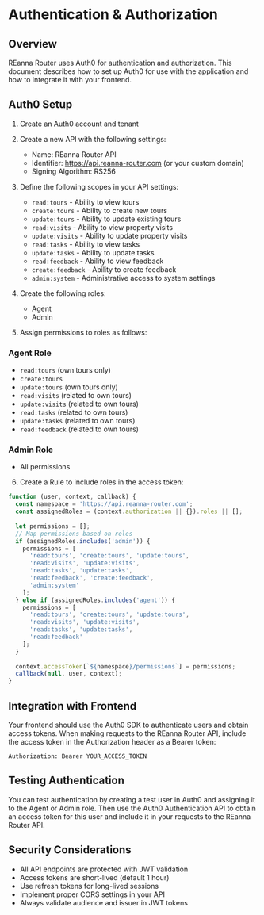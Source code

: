 # Authentication & Authorization

## Overview

REanna Router uses Auth0 for authentication and authorization. This document describes how to set up Auth0 for use with the application and how to integrate it with your frontend.

## Auth0 Setup

1. Create an Auth0 account and tenant
2. Create a new API with the following settings:
   - Name: REanna Router API
   - Identifier: https://api.reanna-router.com (or your custom domain)
   - Signing Algorithm: RS256

3. Define the following scopes in your API settings:
   - `read:tours` - Ability to view tours
   - `create:tours` - Ability to create new tours
   - `update:tours` - Ability to update existing tours
   - `read:visits` - Ability to view property visits
   - `update:visits` - Ability to update property visits
   - `read:tasks` - Ability to view tasks
   - `update:tasks` - Ability to update tasks
   - `read:feedback` - Ability to view feedback
   - `create:feedback` - Ability to create feedback
   - `admin:system` - Administrative access to system settings

4. Create the following roles:
   - Agent
   - Admin

5. Assign permissions to roles as follows:

### Agent Role
   - `read:tours` (own tours only)
   - `create:tours`
   - `update:tours` (own tours only)
   - `read:visits` (related to own tours)
   - `update:visits` (related to own tours)
   - `read:tasks` (related to own tours)
   - `update:tasks` (related to own tours)
   - `read:feedback` (related to own tours)

### Admin Role
   - All permissions

6. Create a Rule to include roles in the access token:

```javascript
function (user, context, callback) {
  const namespace = 'https://api.reanna-router.com';
  const assignedRoles = (context.authorization || {}).roles || [];
  
  let permissions = [];
  // Map permissions based on roles
  if (assignedRoles.includes('admin')) {
    permissions = [
      'read:tours', 'create:tours', 'update:tours',
      'read:visits', 'update:visits',
      'read:tasks', 'update:tasks',
      'read:feedback', 'create:feedback',
      'admin:system'
    ];
  } else if (assignedRoles.includes('agent')) {
    permissions = [
      'read:tours', 'create:tours', 'update:tours',
      'read:visits', 'update:visits',
      'read:tasks', 'update:tasks',
      'read:feedback'
    ];
  }
  
  context.accessToken[`${namespace}/permissions`] = permissions;
  callback(null, user, context);
}
```

## Integration with Frontend

Your frontend should use the Auth0 SDK to authenticate users and obtain access tokens. When making requests to the REanna Router API, include the access token in the Authorization header as a Bearer token:

```
Authorization: Bearer YOUR_ACCESS_TOKEN
```

## Testing Authentication

You can test authentication by creating a test user in Auth0 and assigning it to the Agent or Admin role. Then use the Auth0 Authentication API to obtain an access token for this user and include it in your requests to the REanna Router API.

## Security Considerations

- All API endpoints are protected with JWT validation
- Access tokens are short-lived (default 1 hour)
- Use refresh tokens for long-lived sessions
- Implement proper CORS settings in your API
- Always validate audience and issuer in JWT tokens
